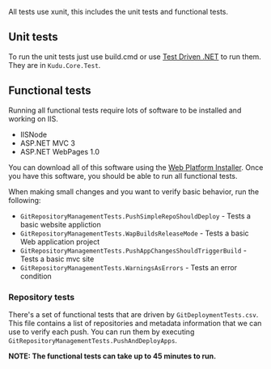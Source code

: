 All tests use xunit, this includes the unit tests and functional tests. 

## Unit tests
To run the unit tests just use build.cmd or use [Test Driven .NET](http://www.testdriven.net/) to run them. They are in `Kudu.Core.Test`.

## Functional tests
Running all functional tests require lots of software to be installed and working on IIS.
* IISNode
* ASP.NET MVC 3
* ASP.NET WebPages 1.0

You can download all of this software using the [Web Platform Installer](http://go.microsoft.com/fwlink/?LinkId=255386). Once you have this software, you should be able to run all functional tests. 

When making small changes and you want to verify basic behavior, run the following:
* `GitRepositoryManagementTests.PushSimpleRepoShouldDeploy` - Tests a basic website appliction
* `GitRepositoryManagementTests.WapBuildsReleaseMode` - Tests a basic Web application project
* `GitRepositoryManagementTests.PushAppChangesShouldTriggerBuild` - Tests a basic mvc site
* `GitRepositoryManagementTests.WarningsAsErrors` - Tests an error condition

### Repository tests
There's a set of functional tests that are driven by `GitDeploymentTests.csv`. This file contains a list of repositories and metadata information that we can use to verify each push. You can run them by executing `GitRepositoryManagementTests.PushAndDeployApps`.

**NOTE: The functional tests can take up to 45 minutes to run.**